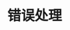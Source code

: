 



# 错误处理

[1]: https://juejin.im/entry/583fe0b461ff4b006c1aa075 "Restful API 中的错误处理"
[2]: http://www.ruanyifeng.com/blog/2014/05/restful_api.html "RESTful API 设计指南"
[3]: https://github.com/aisuhua/restful-api-design-references "aisuhua/restful-api-design-references"
